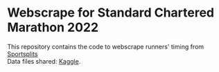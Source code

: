 # Webscrape for Standard Chartered Marathon 2022
This repository contains the code to webscrape runners' timing from [Sportsplits](https://www.sportsplits.com/races/singapore-marathon-2022/) <br />
Data files shared: [Kaggle](https://www.kaggle.com/datasets/clement7903/standard-chartered-marathon-2022).
